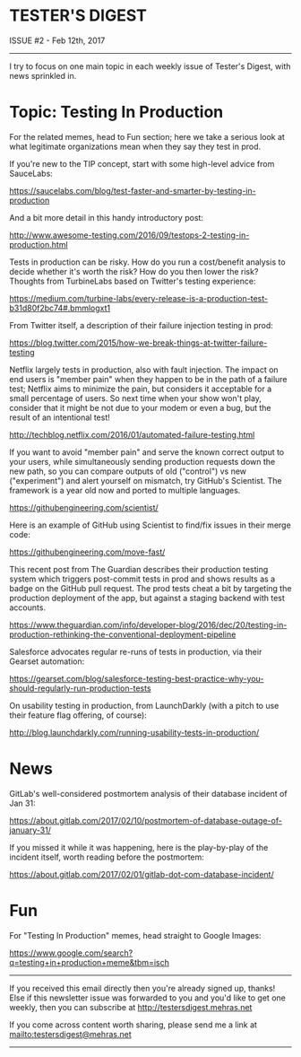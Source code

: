 TESTER'S DIGEST
===============
ISSUE #2 - Feb 12th, 2017

---

I try to focus on one main topic in each weekly issue of Tester's Digest,
with news sprinkled in.

Topic: Testing In Production
============================

For the related memes, head to Fun section; here we take a serious look at what
legitimate organizations mean when they say they test in prod.

If you're new to the TIP concept, start with some high-level advice from SauceLabs:

<https://saucelabs.com/blog/test-faster-and-smarter-by-testing-in-production>

And a bit more detail in this handy introductory post:

<http://www.awesome-testing.com/2016/09/testops-2-testing-in-production.html>

Tests in production can be risky. How do you run a cost/benefit analysis to decide
whether it's worth the risk? How do you then lower the risk? Thoughts from
TurbineLabs based on Twitter's testing experience:

<https://medium.com/turbine-labs/every-release-is-a-production-test-b31d80f2bc74#.bmmlogxt1>

From Twitter itself, a description of their failure injection testing in prod:

<https://blog.twitter.com/2015/how-we-break-things-at-twitter-failure-testing>

Netflix largely tests in production, also with fault injection. The impact on end users is
"member pain" when they happen to be in the path of a failure test; Netflix aims
to minimize the pain, but considers it acceptable for a small percentage of users.
So next time when your show won't play, consider that it might be not due to your
modem or even a bug, but the result of an intentional test!

<http://techblog.netflix.com/2016/01/automated-failure-testing.html>

If you want to avoid "member pain" and serve the known correct output to your users,
while simultaneously sending production requests down the new path, so you can
compare outputs of old ("control") vs new ("experiment") and alert yourself on mismatch,
try GitHub's Scientist. The framework is a year old now and ported to multiple languages.

<https://githubengineering.com/scientist/>

Here is an example of GitHub using Scientist to find/fix issues in their merge code:

<https://githubengineering.com/move-fast/>

This recent post from The Guardian describes their production testing system which
triggers post-commit tests in prod and shows results as a badge on the GitHub pull request.
The prod tests cheat a bit by targeting the production deployment of the app, but
against a staging backend with test accounts.

<https://www.theguardian.com/info/developer-blog/2016/dec/20/testing-in-production-rethinking-the-conventional-deployment-pipeline>

Salesforce advocates regular re-runs of tests in production, via their Gearset automation:

<https://gearset.com/blog/salesforce-testing-best-practice-why-you-should-regularly-run-production-tests>

On usability testing in production, from LaunchDarkly (with a pitch to use their feature flag offering, of course):

<http://blog.launchdarkly.com/running-usability-tests-in-production/>


News
====

GitLab's well-considered postmortem analysis of their database incident of Jan 31:

<https://about.gitlab.com/2017/02/10/postmortem-of-database-outage-of-january-31/>

If you missed it while it was happening, here is the play-by-play of the incident itself, worth reading before the postmortem:

<https://about.gitlab.com/2017/02/01/gitlab-dot-com-database-incident/>

Fun
===

For "Testing In Production" memes, head straight to Google Images:

<https://www.google.com/search?q=testing+in+production+meme&tbm=isch>

---

If you received this email directly then you're already signed up, thanks! Else
if this newsletter issue was forwarded to you and you'd like to get one weekly,
then you can subscribe at <http://testersdigest.mehras.net>

If you come across content worth sharing, please send me a link at
<mailto:testersdigest@mehras.net>

---

